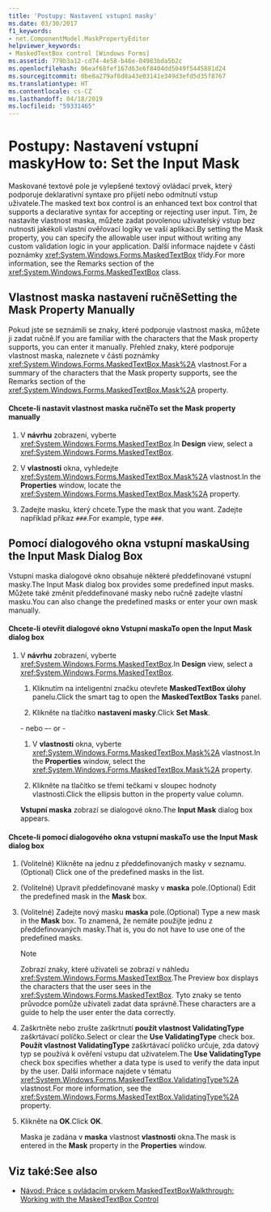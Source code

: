 ```yaml
---
title: 'Postupy: Nastavení vstupní masky'
ms.date: 03/30/2017
f1_keywords:
- net.ComponentModel.MaskPropertyEditor
helpviewer_keywords:
- MaskedTextBox control [Windows Forms]
ms.assetid: 779b3a12-cd74-4e58-b46e-04983bda5b2c
ms.openlocfilehash: 06eaf68fef167d63e6f8404dd5049f5445881d24
ms.sourcegitcommit: 0be8a279af6d8a43e03141e349d3efd5d35f8767
ms.translationtype: HT
ms.contentlocale: cs-CZ
ms.lasthandoff: 04/18/2019
ms.locfileid: "59331465"
---
```

# <a name="how-to-set-the-input-mask"></a><span data-ttu-id="f05c4-102">Postupy: Nastavení vstupní masky</span><span class="sxs-lookup"><span data-stu-id="f05c4-102">How to: Set the Input Mask</span></span>
<span data-ttu-id="f05c4-103">Maskované textové pole je vylepšené textový ovládací prvek, který podporuje deklarativní syntaxe pro přijetí nebo odmítnutí vstup uživatele.</span><span class="sxs-lookup"><span data-stu-id="f05c4-103">The masked text box control is an enhanced text box control that supports a declarative syntax for accepting or rejecting user input.</span></span> <span data-ttu-id="f05c4-104">Tím, že nastavíte vlastnost maska, můžete zadat povolenou uživatelský vstup bez nutnosti jakékoli vlastní ověřovací logiky ve vaší aplikaci.</span><span class="sxs-lookup"><span data-stu-id="f05c4-104">By setting the Mask property, you can specify the allowable user input without writing any custom validation logic in your application.</span></span> <span data-ttu-id="f05c4-105">Další informace najdete v části poznámky <xref:System.Windows.Forms.MaskedTextBox> třídy.</span><span class="sxs-lookup"><span data-stu-id="f05c4-105">For more information, see the Remarks section of the <xref:System.Windows.Forms.MaskedTextBox> class.</span></span>  
  
## <a name="setting-the-mask-property-manually"></a><span data-ttu-id="f05c4-106">Vlastnost maska nastavení ručně</span><span class="sxs-lookup"><span data-stu-id="f05c4-106">Setting the Mask Property Manually</span></span>  
 <span data-ttu-id="f05c4-107">Pokud jste se seznámili se znaky, které podporuje vlastnost maska, můžete ji zadat ručně.</span><span class="sxs-lookup"><span data-stu-id="f05c4-107">If you are familiar with the characters that the Mask property supports, you can enter it manually.</span></span> <span data-ttu-id="f05c4-108">Přehled znaky, které podporuje vlastnost maska, naleznete v části poznámky <xref:System.Windows.Forms.MaskedTextBox.Mask%2A> vlastnost.</span><span class="sxs-lookup"><span data-stu-id="f05c4-108">For a summary of the characters that the Mask property supports, see the Remarks section of the <xref:System.Windows.Forms.MaskedTextBox.Mask%2A> property.</span></span>  
  
#### <a name="to-set-the-mask-property-manually"></a><span data-ttu-id="f05c4-109">Chcete-li nastavit vlastnost maska ručně</span><span class="sxs-lookup"><span data-stu-id="f05c4-109">To set the Mask property manually</span></span>  
  
1. <span data-ttu-id="f05c4-110">V **návrhu** zobrazení, vyberte <xref:System.Windows.Forms.MaskedTextBox>.</span><span class="sxs-lookup"><span data-stu-id="f05c4-110">In **Design** view, select a <xref:System.Windows.Forms.MaskedTextBox>.</span></span>  
  
2. <span data-ttu-id="f05c4-111">V **vlastnosti** okna, vyhledejte <xref:System.Windows.Forms.MaskedTextBox.Mask%2A> vlastnost.</span><span class="sxs-lookup"><span data-stu-id="f05c4-111">In the **Properties** window, locate the <xref:System.Windows.Forms.MaskedTextBox.Mask%2A> property.</span></span>  
  
3. <span data-ttu-id="f05c4-112">Zadejte masku, který chcete.</span><span class="sxs-lookup"><span data-stu-id="f05c4-112">Type the mask that you want.</span></span> <span data-ttu-id="f05c4-113">Zadejte například příkaz `###`.</span><span class="sxs-lookup"><span data-stu-id="f05c4-113">For example, type `###`.</span></span>  
  
## <a name="using-the-input-mask-dialog-box"></a><span data-ttu-id="f05c4-114">Pomocí dialogového okna vstupní maska</span><span class="sxs-lookup"><span data-stu-id="f05c4-114">Using the Input Mask Dialog Box</span></span>  
 <span data-ttu-id="f05c4-115">Vstupní maska dialogové okno obsahuje některé předdefinované vstupní masky.</span><span class="sxs-lookup"><span data-stu-id="f05c4-115">The Input Mask dialog box provides some predefined input masks.</span></span> <span data-ttu-id="f05c4-116">Můžete také změnit předdefinované masky nebo ručně zadejte vlastní masku.</span><span class="sxs-lookup"><span data-stu-id="f05c4-116">You can also change the predefined masks or enter your own mask manually.</span></span>  
  
#### <a name="to-open-the-input-mask-dialog-box"></a><span data-ttu-id="f05c4-117">Chcete-li otevřít dialogové okno Vstupní maska</span><span class="sxs-lookup"><span data-stu-id="f05c4-117">To open the Input Mask dialog box</span></span>  
  
1. <span data-ttu-id="f05c4-118">V **návrhu** zobrazení, vyberte <xref:System.Windows.Forms.MaskedTextBox>.</span><span class="sxs-lookup"><span data-stu-id="f05c4-118">In **Design** view, select a <xref:System.Windows.Forms.MaskedTextBox>.</span></span>  
  
    1.  <span data-ttu-id="f05c4-119">Kliknutím na inteligentní značku otevřete **MaskedTextBox úlohy** panelu.</span><span class="sxs-lookup"><span data-stu-id="f05c4-119">Click the smart tag to open the **MaskedTextBox Tasks** panel.</span></span>  
  
    2.  <span data-ttu-id="f05c4-120">Klikněte na tlačítko **nastavení masky**.</span><span class="sxs-lookup"><span data-stu-id="f05c4-120">Click **Set Mask**.</span></span>  
  
     <span data-ttu-id="f05c4-121">\- nebo –</span><span class="sxs-lookup"><span data-stu-id="f05c4-121">\- or -</span></span>  
  
    1.  <span data-ttu-id="f05c4-122">V **vlastnosti** okna, vyberte <xref:System.Windows.Forms.MaskedTextBox.Mask%2A> vlastnost.</span><span class="sxs-lookup"><span data-stu-id="f05c4-122">In the **Properties** window, select the <xref:System.Windows.Forms.MaskedTextBox.Mask%2A> property.</span></span>  
  
    2.  <span data-ttu-id="f05c4-123">Klikněte na tlačítko se třemi tečkami v sloupec hodnoty vlastnosti.</span><span class="sxs-lookup"><span data-stu-id="f05c4-123">Click the ellipsis button in the property value column.</span></span>  
  
     <span data-ttu-id="f05c4-124">**Vstupní maska** zobrazí se dialogové okno.</span><span class="sxs-lookup"><span data-stu-id="f05c4-124">The **Input Mask** dialog box appears.</span></span>  
  
#### <a name="to-use-the-input-mask-dialog-box"></a><span data-ttu-id="f05c4-125">Chcete-li pomocí dialogového okna vstupní maska</span><span class="sxs-lookup"><span data-stu-id="f05c4-125">To use the Input Mask dialog box</span></span>  
  
1. <span data-ttu-id="f05c4-126">(Volitelné) Klikněte na jednu z předdefinovaných masky v seznamu.</span><span class="sxs-lookup"><span data-stu-id="f05c4-126">(Optional) Click one of the predefined masks in the list.</span></span>  
  
2. <span data-ttu-id="f05c4-127">(Volitelné) Upravit předdefinované masky v **maska** pole.</span><span class="sxs-lookup"><span data-stu-id="f05c4-127">(Optional) Edit the predefined mask in the **Mask** box.</span></span>  
  
3. <span data-ttu-id="f05c4-128">(Volitelné) Zadejte nový masku **maska** pole.</span><span class="sxs-lookup"><span data-stu-id="f05c4-128">(Optional) Type a new mask in the **Mask** box.</span></span> <span data-ttu-id="f05c4-129">To znamená, že nemáte použijte jednu z předdefinovaných masky.</span><span class="sxs-lookup"><span data-stu-id="f05c4-129">That is, you do not have to use one of the predefined masks.</span></span>  
  
    > [!NOTE]
    >  <span data-ttu-id="f05c4-130">Zobrazí znaky, které uživateli se zobrazí v náhledu <xref:System.Windows.Forms.MaskedTextBox>.</span><span class="sxs-lookup"><span data-stu-id="f05c4-130">The Preview box displays the characters that the user sees in the <xref:System.Windows.Forms.MaskedTextBox>.</span></span> <span data-ttu-id="f05c4-131">Tyto znaky se tento průvodce pomůže uživateli zadat data správně.</span><span class="sxs-lookup"><span data-stu-id="f05c4-131">These characters are a guide to help the user enter the data correctly.</span></span>  
  
4. <span data-ttu-id="f05c4-132">Zaškrtněte nebo zrušte zaškrtnutí **použít vlastnost ValidatingType** zaškrtávací políčko.</span><span class="sxs-lookup"><span data-stu-id="f05c4-132">Select or clear the **Use ValidatingType** check box.</span></span> <span data-ttu-id="f05c4-133">**Použít vlastnost ValidatingType** zaškrtávací políčko určuje, zda datový typ se používá k ověření vstupu dat uživatelem.</span><span class="sxs-lookup"><span data-stu-id="f05c4-133">The **Use ValidatingType** check box specifies whether a data type is used to verify the data input by the user.</span></span> <span data-ttu-id="f05c4-134">Další informace najdete v tématu <xref:System.Windows.Forms.MaskedTextBox.ValidatingType%2A> vlastnost.</span><span class="sxs-lookup"><span data-stu-id="f05c4-134">For more information, see the <xref:System.Windows.Forms.MaskedTextBox.ValidatingType%2A> property.</span></span>  
  
5. <span data-ttu-id="f05c4-135">Klikněte na **OK**.</span><span class="sxs-lookup"><span data-stu-id="f05c4-135">Click **OK**.</span></span>  
  
     <span data-ttu-id="f05c4-136">Maska je zadána v **maska** vlastnost **vlastnosti** okna.</span><span class="sxs-lookup"><span data-stu-id="f05c4-136">The mask is entered in the **Mask** property in the **Properties** window.</span></span>  
  
## <a name="see-also"></a><span data-ttu-id="f05c4-137">Viz také:</span><span class="sxs-lookup"><span data-stu-id="f05c4-137">See also</span></span>

- [<span data-ttu-id="f05c4-138">Návod: Práce s ovládacím prvkem MaskedTextBox</span><span class="sxs-lookup"><span data-stu-id="f05c4-138">Walkthrough: Working with the MaskedTextBox Control</span></span>](walkthrough-working-with-the-maskedtextbox-control.md)
